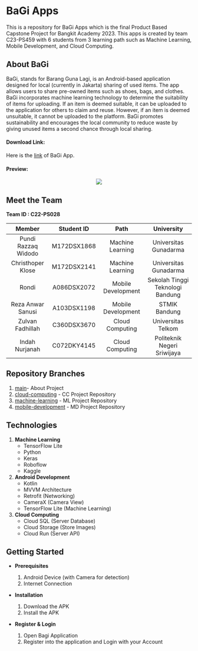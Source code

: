 # BaGi Apps

This is a repository for BaGi Apps which is the final Product Based Capstone Project for Bangkit Academy 2023. This apps is created by team C23-PS459 with 6 students from 3 learning path such as Machine Learning, Mobile Development, and Cloud Computing.

## About BaGi

BaGi, stands for Barang Guna Lagi, is an Android-based application designed for local (currently in Jakarta) sharing of used items. The app allows users to share pre-owned items such as shoes, bags, and clothes. BaGi incorporates machine learning technology to determine the suitability of items for uploading. If an item is deemed suitable, it can be uploaded to the application for others to claim and reuse. However, if an item is deemed unsuitable, it cannot be uploaded to the platform. BaGi promotes sustainability and encourages the local community to reduce waste by giving unused items a second chance through local sharing.<br>

#### Download Link:

Here is the [link](https://drive.google.com.......) of BaGi App.

#### Preview:

<p align="center">
  <a href="https://github.com/......">
    <img src=".......">
  </a>
</p>

## Meet the Team 

<b> Team ID : C22-PS028</b>

|         Member                    |  Student ID  |        Path        |               University              |                                               
| :------------------------------:  | :----------: | :----------------: |  :----------------------------------: |
|  Pundi Razzaq Widodo              |  M172DSX1868 |  Machine Learning  |  Universitas Gunadarma                |
|  Christhoper Klose                |  M172DSX2141 |  Machine Learning  |  Universitas Gunadarma                |
|  Rondi                            |  A086DSX2072 | Mobile Development |  Sekolah Tinggi Teknologi Bandung     |
|  Reza Anwar Sanusi                |  A103DSX1198 | Mobile Development |  STMIK Bandung                        |
|  Zulvan Fadhillah                 |  C360DSX3670 |  Cloud Computing   |  Universitas Telkom                   |
|  Indah Nurjanah                   |  C072DKY4145 |  Cloud Computing   |  Politeknik Negeri Sriwijaya          |


## Repository Branches

1. [main](https://github.com/rondimarten07/Apps-BaGi)- About Project
2. [cloud-computing](https://github.com/rondimarten07/Apps-BaGi/tree/cloud-computing) - CC Project Repository
3. [machine-learning](https://github.com/rondimarten07/Apps-BaGi/tree/machine-learning) - ML Project Repository
4. [mobile-development](https://github.com/rondimarten07/Apps-BaGi/tree/mobile-development) - MD Project Repository

## Technologies

1. <b>Machine Learning</b>
   - TensorFlow Lite
   - Python
   - Keras
   - Roboflow
   - Kaggle
2. <b>Android Development</b>
   - Kotlin
   - MVVM Architecture
   - Retrofit (Networking)
   - CameraX (Camera View)
   - TensorFlow Lite (Machine Learning)
3. <b>Cloud Computing</b>
   - Cloud SQL (Server Database)
   - Cloud Storage (Store Images)
   - Cloud Run (Server API)

## Getting Started

- **Prerequisites**

  1.  Android Device (with Camera for detection)
  2.  Internet Connection

- **Installation**

  1.  Download the APK
  2.  Install the APK

- **Register & Login**

  1.  Open Bagi Application
  2.  Register into the application and Login with your Account
